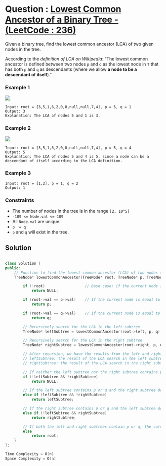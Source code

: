 # Question : [Lowest Common Ancestor of a Binary Tree - (LeetCode : 236)](https://leetcode.com/problems/lowest-common-ancestor-of-a-binary-tree/description/)

Given a binary tree, find the lowest common ancestor (LCA) of two given nodes in the tree.

According to the *definition of LCA on Wikipedia*: “The lowest common ancestor is defined between two nodes `p` and `q` as the lowest node in `T` that has both `p` and `q` as descendants (where we allow **a node to be a descendant of itself**).”


### Example 1

![](https://assets.leetcode.com/uploads/2018/12/14/binarytree.png)

```
Input: root = [3,5,1,6,2,0,8,null,null,7,4], p = 5, q = 1
Output: 3
Explanation: The LCA of nodes 5 and 1 is 3.
```

### Example 2

![](https://assets.leetcode.com/uploads/2018/12/14/binarytree.png)
```
Input: root = [3,5,1,6,2,0,8,null,null,7,4], p = 5, q = 4
Output: 5
Explanation: The LCA of nodes 5 and 4 is 5, since a node can be a descendant of itself according to the LCA definition.
```

### Example 3

```
Input: root = [1,2], p = 1, q = 2
Output: 1
```

### Constraints

- The number of nodes in the tree is in the range `[2, 10^5]`
- `-109 <= Node.val <= 109`
- All `Node.val` are unique.
- `p != q`
- `p` and `q` will exist in the tree.

## Solution

```Cpp

class Solution {
public:
    // Function to find the lowest common ancestor (LCA) of two nodes (p and q) in a binary tree
    TreeNode* lowestCommonAncestor(TreeNode* root, TreeNode* p, TreeNode* q) {

        if (!root)                  // Base case: if the current node is NULL, return NULL (no ancestor found in this path)
            return NULL;

        if (root->val == p->val)    // If the current node is equal to node p, return the current node
            return p;

        if (root->val == q->val)    // If the current node is equal to node q, return the current node
            return q;

        // Recursively search for the LCA in the left subtree
        TreeNode* leftSubtree = lowestCommonAncestor(root->left, p, q);

        // Recursively search for the LCA in the right subtree
        TreeNode* rightSubtree = lowestCommonAncestor(root->right, p, q);

        // After recursion, we have the results from the left and right subtrees:
        // leftSubtree: the result of the LCA search in the left subtree
        // rightSubtree: the result of the LCA search in the right subtree

        // If neither the left subtree nor the right subtree contains p or q, return NULL
        if (!leftSubtree && !rightSubtree)
            return NULL;

        // If the left subtree contains p or q and the right subtree does not, return the result from the left subtree
        else if (leftSubtree && !rightSubtree)
            return leftSubtree;

        // If the right subtree contains p or q and the left subtree does not, return the result from the right subtree
        else if (!leftSubtree && rightSubtree)
            return rightSubtree;

        // If both the left and right subtrees contain p or q, the current node is the LCA
        else
            return root;
    }
};

Time Complexity = O(n)
Space Complexity = O(n)
```
